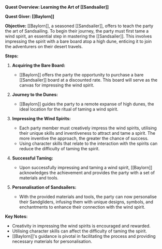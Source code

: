 **Quest Overview: Learning the Art of [[Sandsailer]]**

**Quest Giver: [[Baylorn]]**

**Objective:**
[[Baylorn]], a seasoned [[Sandsailer]], offers to teach the party the art of Sandsailing. To begin their journey, the party must first tame a wind spirit, an essential step in mastering the [[Sandsailer]]. This involves impressing the spirit with a bare board atop a high dune, enticing it to join the adventurers on their desert travels.

**Steps:**

1. **Acquiring the Bare Board:**
   - [[Baylorn]] offers the party the opportunity to purchase a bare [[Sandsailer]] board at a discounted rate. This board will serve as the canvas for impressing the wind spirit.

2. **Journey to the Dunes:**
   - [[Baylorn]] guides the party to a remote expanse of high dunes, the ideal location for the ritual of taming a wind spirit.

3. **Impressing the Wind Spirits:**
   - Each party member must creatively impress the wind spirits, utilising their unique skills and inventiveness to attract and tame a spirit. The more inventive the approach, the greater the chance of success.
   - Using character skills that relate to the interaction with the spirits can reduce the difficulty of taming the spirit.

4. **Successful Taming:**
   - Upon successfully impressing and taming a wind spirit, [[Baylorn]] acknowledges the achievement and provides the party with a set of materials and tools.
   
5. **Personalisation of Sandsailers:**
   - With the provided materials and tools, the party can now personalise their Sandgliders, infusing them with unique designs, symbols, and enchantments to enhance their connection with the wind spirit.

**Key Notes:**
- Creativity in impressing the wind spirits is encouraged and rewarded.
- Utilising character skills can affect the difficulty of taming the spirit.
- [[Baylorn]]'s guidance is pivotal in facilitating the process and providing necessary materials for personalisation.